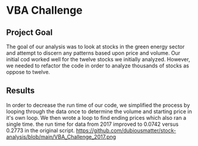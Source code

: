 # VBA Challenge
## Project Goal
The goal of our analysis was to look at stocks in the green energy sector and attempt to discern any patterns based upon price and volume. Our initial cod worked well for the twelve stocks we initially analyzed. However, we needed to refactor the code in order to analyze thousands of stocks as oppose to twelve.

## Results
In order to decrease the run time of our code, we simplified the process by looping through the data once to determine the volume and starting price in it's own loop. We then wrote a loop to find ending prices which also ran a single time. the run time for data from 2017 improved to 0.0742 versus 0.2773 in the original script.
https://github.com/dubiousmatter/stock-analysis/blob/main/VBA_Challenge_2017.png
